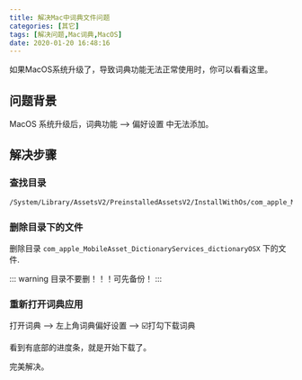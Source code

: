 ```yaml
---
title: 解决Mac中词典文件问题
categories: [其它]
tags: [解决问题,Mac词典,MacOS]
date: 2020-01-20 16:48:16
---
```


如果MacOS系统升级了，导致词典功能无法正常使用时，你可以看看这里。

<!--more-->

## 问题背景

MacOS 系统升级后，词典功能 --> 偏好设置 中无法添加。

## 解决步骤

### 查找目录

```sh
/System/Library/AssetsV2/PreinstalledAssetsV2/InstallWithOs/com_apple_MobileAsset_DictionaryServices_dictionaryOSX
```

### 删除目录下的文件

删除目录 `com_apple_MobileAsset_DictionaryServices_dictionaryOSX` 下的文件.

::: warning
目录不要删！！！可先备份！
:::

### 重新打开词典应用

打开词典 --> 左上角词典偏好设置 --> ☑️打勾下载词典

看到有底部的进度条，就是开始下载了。

完美解决。
